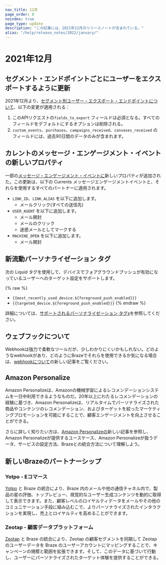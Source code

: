 ```yaml
---
nav_title: 12月
page_order: 0
noindex: true
page_type: update
description: "この記事には、2021年12月のリリースノートが含まれている。"
alias: "/help/release_notes/2022/january/"
---
```

# 2021年12月

## セグメント・エンドポイントごとにユーザーをエクスポートするように更新

2021年12月より、[セグメント別ユーザー・エクスポート・エンドポイントについて]({{site.baseurl}}/api/endpoints/export/user_data/post_users_segment/)、以下の変更が適用される：

1. このAPIリクエストの`fields_to_export` フィールドは必須となる。すべてのフィールドをデフォルトにするオプションは削除される。
2. `custom_events`、`purchases`、`campaigns_received`、`canvases_received` のフィールドには、過去90日間のデータのみが含まれます。

## カレントのメッセージ・エンゲージメント・イベントの新しいプロパティ

一部の[メッセージ・エンゲージメント・イベントに]({{site.baseurl}}/user_guide/data_and_analytics/braze_currents/event_glossary/message_engagement_events/)新しいプロパティが追加された。この更新は、以下の Currents メッセージエンゲージメントイベントと、それらを使用するすべてのパートナーに適用されます。

- `LINK_ID`、`LINK_ALIAS` を以下に追加します。
  - メールクリック(すべての送信先)
- `USER_AGENT` を以下に追加します。
  - メール開封
  - メールのクリック
  - 迷惑メールとしてマークする
- `MACHINE_OPEN` を以下に追加します。
  - メール開封

## 新流動パーソナライゼーション タグ

次の Liquid タグを使用して、デバイスでフォアグラウンドプッシュが有効になっているユーザーへのターゲット設定をサポートします。

{% raw %}
- `{{most_recently_used_device.${foreground_push_enabled}}}`
- `{{targeted_device.${foreground_push_enabled}}}`
{% endraw %}

詳細については、[サポートされるパーソナライゼーション タグs]({{site.baseurl}}/user_guide/personalization_and_dynamic_content/liquid/supported_personalization_tags/)を参照してください。

## ウェブフックについて

Webhookは強力で柔軟なツールだが、少しわかりにくいかもしれない。どのようなwebhookがあり、どのようにBrazeでそれらを使用できるか気になる場合は、[webhookについて]({{site.baseurl}}/user_guide/message_building_by_channel/webhooks/understanding_webhooks/)の新しい記事をご覧ください。

## Amazon Personalize

Amazon Personalizeは、Amazonの機械学習によるレコメンデーションシステムを一日中利用できるようなものだ。20年以上にわたるレコメンデーションの経験に基づき、Amazon Personalizeは、リアルタイムでパーソナライズされた商品やコンテンツのレコメンデーション、およびターゲットを絞ったマーケティングプロモーションを可能にすることで、顧客エンゲージメントを向上させることができる。 

さらに詳しく知りたい方は、[Amazon Personalizeの]({{site.baseurl}}/partners/message_personalization/dynamic_content/amazon_personalize/amazon_personalize/)新しい記事を参照し、Amazon Personalizeが提供するユースケース、Amazon Personalizeが扱うデータ、サービスの設定方法、Brazeとの統合方法について理解しよう。

## 新しいBrazeのパートナーシップ

### Yotpo - Eコマース

[Yotpo]({{site.baseurl}}/partners/message_orchestration/channel_extensions/ecommerce/yotpo/) と Braze の統合により、Braze 内のメールや他の通信チャネル内で、製品の星の評価、トップレビュー、視覚的なユーザー生成コンテンツを動的に取得して表示できます。また、顧客レベルのロイヤルティデータをメールやその他のコミュニケーション手段に組み込むこで、よりパーソナライズされたインタラクションを実現し、売上とロイヤルティを高めることができます。

### Zeotap - 顧客データプラットフォーム

[Zeotap]({{site.baseurl}}/partners/data_and_infrastructure_agility/customer_data_platform/zeotap/) と Braze の統合により、Zeotap の顧客セグメントを同期して Zeotap のユーザーデータを Braze のユーザーアカウントにマッピングすることで、キャンペーンの規模と範囲を拡張できます。そして、このデータに基づいて行動し、ユーザーにパーソナライズされたターゲット体験を提供することができる。